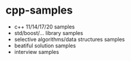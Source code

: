 # cpp-samples

- c++ 11/14/17/20 samples
- std/boost/... library samples
- selective algorithms/data structures samples
- beatiful solution samples
- interview samples
